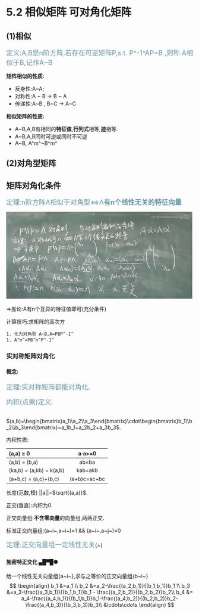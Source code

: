 # 5.2 相似矩阵 可对角化矩阵

## (1)相似

<font color=#6799a8 size=4>定义:A,B是n阶方阵,若存在可逆矩阵P,s.t. P^-1^AP=B ,则称 A相似于B,记作A~B</font>

**矩阵相似的性质:**

- 反身性:A~A;  
- 对称性:A ~ B $\rightarrow$ B ~ A
- 传递性:A~B , B~C $\rightarrow$ A~C

**相似矩阵的性质:**

- A~B,A,B有相同的**特征值**,**行列式**相等,**迹**相等. 
- A~B,A,B同时可逆或同时不可逆
- A~B, A^m^~B^m^ 

## (2)对角型矩阵

## 矩阵对角化条件

<font color=#6799a8 size=4>定理:n阶方阵A相似于对角型$\Leftrightarrow$A**有n个线性无关的特征向量**</font>

<img src="assets/image-20221207134657027-1670392020457-5.png" alt="image-20221207134657027" style="zoom:50%;" />

$\Rightarrow$推论:A有n个互异的特征值即可(充分条件)

计算技巧:求矩阵的高次方

	1. 化为对角型 A~B,A=PBP^-1^
	1. A^n^=PB^n^P^-1^

### 实对称矩阵对角化

#### 概念:

<font color=#6799a8 size=4>定理:实对称矩阵都能对角化</font>.

<font color=#6799a8 size=4>内积(点乘)定义</font>:

​		$(a,b)=\begin{bmatrix}a_1\\a_2\\a_3\end{bmatrix}\cdot\begin{bmatrix}b_1\\b_2\\b_3\end{bmatrix}=a_1b_1+a_2b_2+a_3b_3$.

内积性质:

| (a,a) $\ge$ 0            |    a·a>=0    |
| :----------------------- | :----------: |
| (a,b) = (b,a)            |    ab=ba     |
| (ka,b) = (a,kb) = k(a,b) |   kab=akb    |
| (a+b,c) = (a,c)+(b,c)    | (a+b)c=ac+bc |

长度(范数,模) ||a||=$\sqrt{(a,a)}$.

正交(垂直):内积为0.

正交向量组:**不含零向量**的向量组,两两正交.

标准正交向量组:(a~i~,a~i~)=1 && (a~i~,a~j~)=0

<font color=#6799a8 size=4>定理:正交向量组一定线性无关</font>(⭐)

#### 施密特正交化   ▄█▀█●

给一个线性无关向量组{a~i~},求与之等价的正交向量组{b~i~}
$$
\begin{align}
b_1 &=a_1    \\
b_2 &=a_2-\frac{(a_2,b_1)}{(b_1,b_1)}b_1	\\
b_3 &=a_3-\frac{(a_3,b_1)}{(b_1,b_1)}b_1 - \frac{(a_2,b_2)}{(b_2,b_2)}b_2\\
b_4 &= a_4-\frac{(a_4,b_1)}{(b_1,b_1)}b_1-\frac{(a_4,b_2)}{(b_2,b_2)}b_2-\frac{(a_4,b_3)}{(b_3,b_3)}b_3\\
&\cdots\cdots
\end{align}
$$
